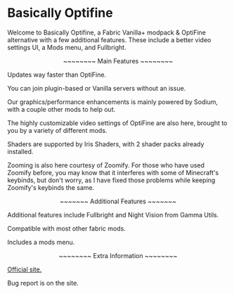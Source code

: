 # Basically Optifine
Welcome to Basically Optifine, a Fabric Vanilla+ modpack & OptiFine alternative with a few additional features. These include a better video settings UI, a Mods menu, and Fullbright.

<p style="text-align: center;">~~~~~~~~ Main Features ~~~~~~~~</p>

Updates way faster than OptiFine.

You can join plugin-based or Vanilla servers without an issue.

Our graphics/performance enhancements is mainly powered by Sodium, with a couple other mods to help out.

The highly customizable video settings of OptiFine are also here, brought to you by a variety of different mods.

Shaders are supported by Iris Shaders, with 2 shader packs already installed.

Zooming is also here courtesy of Zoomify. For those who have used Zoomify before, you may know that it interferes with some of Minecraft's keybinds, but don't worry, as I have fixed those problems while keeping Zoomify's keybinds the same.

<p style="text-align: center;">~~~~~~~ Additional Features ~~~~~~~</p>

Additional features include Fullbright and Night Vision from Gamma Utils.

Compatible with most other fabric mods.

Includes a mods menu.

<p style="text-align: center;">~~~~~~~~ Extra Information ~~~~~~~~</p>

[Official site.](https://sites.google.com/view/basically-optifine/)

Bug report is on the site.
